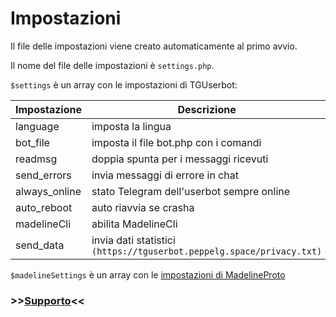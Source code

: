 # Impostazioni

Il file delle impostazioni viene creato automaticamente al primo avvio.

Il nome del file delle impostazioni è `settings.php`.

`$settings` è un array con le impostazioni di TGUserbot:

| Impostazione | Descrizione | Valore | Linux | Windows | Web |
| ------------ | ----------- | ------ | ----- | ------- | --- |
| language | imposta la lingua | true/false | ✅ | ✅ | ✅ 
| bot_file | imposta il file bot.php con i comandi | FILE_PATH | ✅ | ✅ | ✅ |
| readmsg | doppia spunta per i messaggi ricevuti | true/false | ✅ | ✅ | ✅ |
| send_errors | invia messaggi di errore in chat | true/false | ✅ | ✅ | ✅ |
| always_online | stato Telegram dell'userbot sempre online | true/false | ✅ | ✅ | ✅ |
| auto_reboot | auto riavvia se crasha | true/false | ✅ | ✅ | ❌ |
| madelineCli | abilita MadelineCli | true/false | ✅ | ❌ | ❌ |
| send_data | invia dati statistici `(https://tguserbot.peppelg.space/privacy.txt)` | true/false | ✅ | ✅ | ✅ |


`$madelineSettings` è un array con le [impostazioni di MadelineProto](https://docs.madelineproto.xyz/docs/SETTINGS.html)

### >>[Supporto](https://github.com/peppelg/TGUserbot/tree/master/docs/it/Help.md)<<
